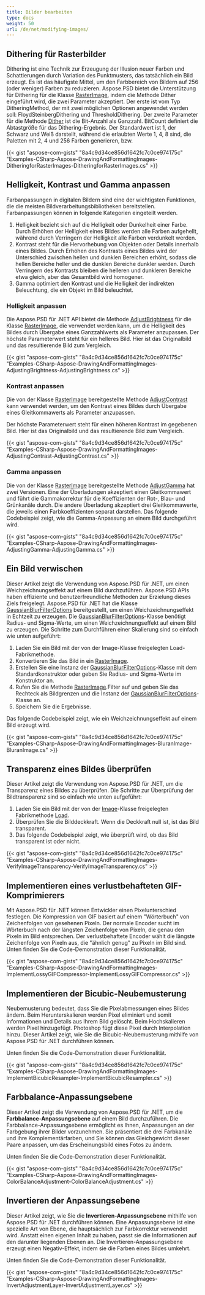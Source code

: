 ```yaml
---
title: Bilder bearbeiten
type: docs
weight: 50
url: /de/net/modifying-images/
---
```


## **Dithering für Rasterbilder**
Dithering ist eine Technik zur Erzeugung der Illusion neuer Farben und Schattierungen durch Variation des Punktmusters, das tatsächlich ein Bild erzeugt. Es ist das häufigste Mittel, um den Farbbereich von Bildern auf 256 (oder weniger) Farben zu reduzieren. Aspose.PSD bietet die Unterstützung für Dithering für die Klasse [RasterImage](https://reference.aspose.com/psd/net/aspose.psd/rasterimage), indem die Methode Dither eingeführt wird, die zwei Parameter akzeptiert. Der erste ist vom Typ DitheringMethod, der mit zwei möglichen Optionen angewendet werden soll: FloydSteinbergDithering und ThresholdDithering. Der zweite Parameter für die Methode [Dither](https://reference.aspose.com/psd/net/aspose.psd/rasterimage/methods/dither) ist die Bit-Anzahl als Ganzzahl. BitCount definiert die Abtastgröße für das Dithering-Ergebnis. Der Standardwert ist 1, der Schwarz und Weiß darstellt, während die erlaubten Werte 1, 4, 8 sind, die Paletten mit 2, 4 und 256 Farben generieren, bzw.

{{< gist "aspose-com-gists" "8a4c9d34ce856d1642fc7c0ce974175c" "Examples-CSharp-Aspose-DrawingAndFormattingImages-DitheringforRasterImages-DitheringforRasterImages.cs" >}}
## **Helligkeit, Kontrast und Gamma anpassen**
Farbanpassungen in digitalen Bildern sind eine der wichtigsten Funktionen, die die meisten Bildverarbeitungsbibliotheken bereitstellen. Farbanpassungen können in folgende Kategorien eingeteilt werden.

1. Helligkeit bezieht sich auf die Helligkeit oder Dunkelheit einer Farbe. Durch Erhöhen der Helligkeit eines Bildes werden alle Farben aufgehellt, während durch Verringern der Helligkeit alle Farben verdunkelt werden.
1. Kontrast steht für die Hervorhebung von Objekten oder Details innerhalb eines Bildes. Durch Erhöhen des Kontrasts eines Bildes wird der Unterschied zwischen hellen und dunklen Bereichen erhöht, sodass die hellen Bereiche heller und die dunklen Bereiche dunkler werden. Durch Verringern des Kontrasts bleiben die helleren und dunkleren Bereiche etwa gleich, aber das Gesamtbild wird homogener.
1. Gamma optimiert den Kontrast und die Helligkeit der indirekten Beleuchtung, die ein Objekt im Bild beleuchtet.
### **Helligkeit anpassen**
Die Aspose.PSD für .NET API bietet die Methode [AdjustBrightness](https://reference.aspose.com/psd/net/aspose.psd/rasterimage/methods/adjustbrightness) für die Klasse [RasterImage](https://reference.aspose.com/psd/net/aspose.psd/rasterimage), die verwendet werden kann, um die Helligkeit des Bildes durch Übergabe eines Ganzzahlwerts als Parameter anzupassen. Der höchste Parameterwert steht für ein helleres Bild. Hier ist das Originalbild und das resultierende Bild zum Vergleich.

{{< gist "aspose-com-gists" "8a4c9d34ce856d1642fc7c0ce974175c" "Examples-CSharp-Aspose-DrawingAndFormattingImages-AdjustingBrightness-AdjustingBrightness.cs" >}}


### **Kontrast anpassen**
Die von der Klasse [RasterImage](https://reference.aspose.com/psd/net/aspose.psd/rasterimage) bereitgestellte Methode [AdjustContrast](https://reference.aspose.com/psd/net/aspose.psd/rasterimage/methods/adjustcontrast) kann verwendet werden, um den Kontrast eines Bildes durch Übergabe eines Gleitkommawerts als Parameter anzupassen.

Der höchste Parameterwert steht für einen höheren Kontrast im gegebenen Bild. Hier ist das Originalbild und das resultierende Bild zum Vergleich.

{{< gist "aspose-com-gists" "8a4c9d34ce856d1642fc7c0ce974175c" "Examples-CSharp-Aspose-DrawingAndFormattingImages-AdjustingContrast-AdjustingContrast.cs" >}}
### **Gamma anpassen**
Die von der Klasse [RasterImage](https://reference.aspose.com/psd/net/aspose.psd/rasterimage) bereitgestellte Methode [AdjustGamma](https://reference.aspose.com/psd/net/aspose.psd/rasterimage/methods/adjustgamma) hat zwei Versionen. Eine der Überladungen akzeptiert einen Gleitkommawert und führt die Gammakorrektur für die Koeffizienten der Rot-, Blau- und Grünkanäle durch. Die andere Überladung akzeptiert drei Gleitkommawerte, die jeweils einen Farbkoeffizienten separat darstellen. Das folgende Codebeispiel zeigt, wie die Gamma-Anpassung an einem Bild durchgeführt wird.

{{< gist "aspose-com-gists" "8a4c9d34ce856d1642fc7c0ce974175c" "Examples-CSharp-Aspose-DrawingAndFormattingImages-AdjustingGamma-AdjustingGamma.cs" >}}
## **Ein Bild verwischen**
Dieser Artikel zeigt die Verwendung von Aspose.PSD für .NET, um einen Weichzeichnungseffekt auf einem Bild durchzuführen. Aspose.PSD APIs haben effiziente und benutzerfreundliche Methoden zur Erzielung dieses Ziels freigelegt. Aspose.PSD für .NET hat die Klasse [GaussianBlurFilterOptions](https://reference.aspose.com/psd/net/aspose.psd.imagefilters.filteroptions/gaussianblurfilteroptions) bereitgestellt, um einen Weichzeichnungseffekt in Echtzeit zu erzeugen. Die [GaussianBlurFilterOptions](https://reference.aspose.com/psd/net/aspose.psd.imagefilters.filteroptions/gaussianblurfilteroptions)-Klasse benötigt Radius- und Sigma-Werte, um einen Weichzeichnungseffekt auf einem Bild zu erzeugen. Die Schritte zum Durchführen einer Skalierung sind so einfach wie unten aufgeführt:

1. Laden Sie ein Bild mit der von der Image-Klasse freigelegten Load-Fabrikmethode.
1. Konvertieren Sie das Bild in ein [RasterImage](https://reference.aspose.com/psd/net/aspose.psd/rasterimage).
1. Erstellen Sie eine Instanz der [GaussianBlurFilterOptions](https://reference.aspose.com/psd/net/aspose.psd.imagefilters.filteroptions/gaussianblurfilteroptions)-Klasse mit dem Standardkonstruktor oder geben Sie Radius- und Sigma-Werte im Konstruktor an.
1. Rufen Sie die Methode [RasterImage](https://reference.aspose.com/psd/net/aspose.psd/rasterimage).Filter auf und geben Sie das Rechteck als Bildgrenzen und die Instanz der [GaussianBlurFilterOptions](https://reference.aspose.com/psd/net/aspose.psd.imagefilters.filteroptions/gaussianblurfilteroptions)-Klasse an.
1. Speichern Sie die Ergebnisse.

Das folgende Codebeispiel zeigt, wie ein Weichzeichnungseffekt auf einem Bild erzeugt wird.


{{< gist "aspose-com-gists" "8a4c9d34ce856d1642fc7c0ce974175c" "Examples-CSharp-Aspose-DrawingAndFormattingImages-BluranImage-BluranImage.cs" >}}
## **Transparenz eines Bildes überprüfen**
Dieser Artikel zeigt die Verwendung von Aspose.PSD für .NET, um die Transparenz eines Bildes zu überprüfen. Die Schritte zur Überprüfung der Bildtransparenz sind so einfach wie unten aufgeführt:

1. Laden Sie ein Bild mit der von der [Image](https://reference.aspose.com/psd/net/aspose.psd/image)-Klasse freigelegten Fabrikmethode [Load](https://reference.aspose.com/psd/net/aspose.psd.image/load/methods/2).
1. Überprüfen Sie die Bilddeckkraft. Wenn die Deckkraft null ist, ist das Bild transparent.
1. Das folgende Codebeispiel zeigt, wie überprüft wird, ob das Bild transparent ist oder nicht.

{{< gist "aspose-com-gists" "8a4c9d34ce856d1642fc7c0ce974175c" "Examples-CSharp-Aspose-DrawingAndFormattingImages-VerifyImageTransparency-VerifyImageTransparency.cs" >}}
## **Implementieren eines verlustbehafteten GIF-Komprimierers**
Mit Aspose.PSD für .NET können Entwickler einen Pixelunterschied festlegen. Die Kompression von GIF basiert auf einem "Wörterbuch" von Zeichenfolgen von gesehenen Pixeln. Der normale Encoder sucht im Wörterbuch nach der längsten Zeichenfolge von Pixeln, die genau den Pixeln im Bild entsprechen. Der verlustbehaftete Encoder wählt die längste Zeichenfolge von Pixeln aus, die "ähnlich genug" zu Pixeln im Bild sind. Unten finden Sie die Code-Demonstration dieser Funktionalität.


{{< gist "aspose-com-gists" "8a4c9d34ce856d1642fc7c0ce974175c" "Examples-CSharp-Aspose-DrawingAndFormattingImages-ImplementLossyGIFCompressor-ImplementLossyGIFCompressor.cs" >}}
## **Implementieren der Bicubic-Neubemusterung**
Neubemusterung bedeutet, dass Sie die Pixelabmessungen eines Bildes ändern. Beim Herunterskalieren werden Pixel eliminiert und somit Informationen und Details aus Ihrem Bild gelöscht. Beim Hochskalieren werden Pixel hinzugefügt. Photoshop fügt diese Pixel durch Interpolation hinzu. Dieser Artikel zeigt, wie Sie die Bicubic-Neubemusterung mithilfe von Aspose.PSD für .NET durchführen können.

Unten finden Sie die Code-Demonstration dieser Funktionalität.


{{< gist "aspose-com-gists" "8a4c9d34ce856d1642fc7c0ce974175c" "Examples-CSharp-Aspose-DrawingAndFormattingImages-ImplementBicubicResampler-ImplementBicubicResampler.cs" >}}
## **Farbbalance-Anpassungsebene**
Dieser Artikel zeigt die Verwendung von Aspose.PSD für .NET, um die **Farbbalance-Anpassungsebene** auf einem Bild durchzuführen. Die Farbbalance-Anpassungsebene ermöglicht es Ihnen, Anpassungen an der Farbgebung ihrer Bilder vorzunehmen. Sie präsentiert die drei Farbkanäle und ihre Komplementärfarben, und Sie können das Gleichgewicht dieser Paare anpassen, um das Erscheinungsbild eines Fotos zu ändern.

Unten finden Sie die Code-Demonstration dieser Funktionalität.


{{< gist "aspose-com-gists" "8a4c9d34ce856d1642fc7c0ce974175c" "Examples-CSharp-Aspose-DrawingAndFormattingImages-ColorBalanceAdjustment-ColorBalanceAdjustment.cs" >}}
## **Invertieren der Anpassungsebene**
Dieser Artikel zeigt, wie Sie die **Invertieren-Anpassungsebene** mithilfe von Aspose.PSD für .NET durchführen können. Eine Anpassungsebene ist eine spezielle Art von Ebene, die hauptsächlich zur Farbkorrektur verwendet wird. Anstatt einen eigenen Inhalt zu haben, passt sie die Informationen auf den darunter liegenden Ebenen an. Die Invertieren-Anpassungsebene erzeugt einen Negativ-Effekt, indem sie die Farben eines Bildes umkehrt.

Unten finden Sie die Code-Demonstration dieser Funktionalität.


{{< gist "aspose-com-gists" "8a4c9d34ce856d1642fc7c0ce974175c" "Examples-CSharp-Aspose-DrawingAndFormattingImages-InvertAdjustmentLayer-InvertAdjustmentLayer.cs" >}}
